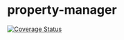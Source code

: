property-manager
================
[![Coverage Status](https://img.shields.io/coveralls/MikeBBarreiro/property-manager.svg)](https://coveralls.io/r/MikeBBarreiro/property-manager?branch=master)
